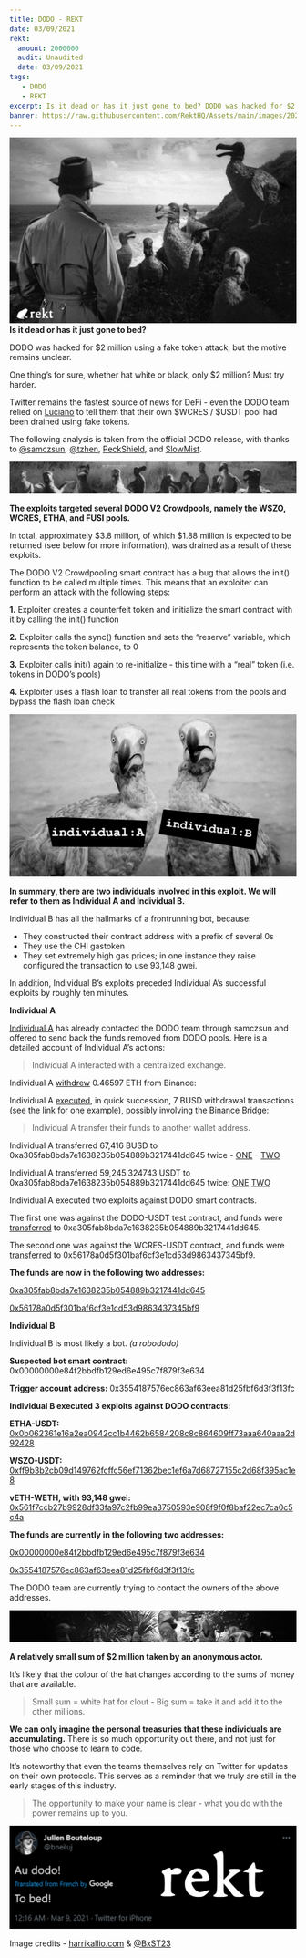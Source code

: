 ```yaml
---
title: DODO - REKT
date: 03/09/2021
rekt: 
  amount: 2000000
  audit: Unaudited
  date: 03/09/2021
tags:
   - DODO
   - REKT
excerpt: Is it dead or has it just gone to bed? DODO was hacked for $2 million using a fake token attack, but the motive remains unclear. One thing’s for sure, whether hat white or black - only $2 million? Must try harder.
banner: https://raw.githubusercontent.com/RektHQ/Assets/main/images/2021/03/dodo-header-twt.png
---
```

![](https://raw.githubusercontent.com/RektHQ/Assets/main/images/2021/03/dodo-header.png)
**Is it dead or has it just gone to bed?**

DODO was hacked for $2 million using a fake token attack, but the motive remains unclear.

One thing’s for sure, whether hat white or black, only $2 million? Must try harder.

Twitter remains the fastest source of news for DeFi - even the DODO team relied on [Luciano](https://twitter.com/Luciano_vPEPO/status/1369055985684381696?s=20) to tell them that their own $WCRES / $USDT pool had been drained using fake tokens.

The following analysis is taken from the official DODO release, with thanks to [@samczsun](https://twitter.com/samczsun), [@tzhen](https://twitter.com/tzhen), [PeckShield](https://twitter.com/peckshield), and [SlowMist](https://twitter.com/SlowMist_Team).

![](https://raw.githubusercontent.com/RektHQ/Assets/main/images/2021/03/dodo-linebreak.png)

**The exploits targeted several DODO V2 Crowdpools, namely the WSZO, WCRES, ETHA, and FUSI pools.**

In total, approximately $3.8 million, of which $1.88 million is expected to be returned (see below for more information), was drained as a result of these exploits.

The DODO V2 Crowdpooling smart contract has a bug that allows the init() function to be called multiple times. This means that an exploiter can perform an attack with the following steps:

**1.** Exploiter creates a counterfeit token and initialize the smart contract with it by calling the init() function

**2.** Exploiter calls the sync() function and sets the “reserve” variable, which represents the token balance, to 0

**3.** Exploiter calls init() again to re-initialize - this time with a “real” token (i.e. tokens in DODO’s pools)

**4.** Exploiter uses a flash loan to transfer all real tokens from the pools and bypass the flash loan check

![](https://raw.githubusercontent.com/RektHQ/Assets/main/images/2021/03/dodo-suspects.png)

**In summary, there are two individuals involved in this exploit. We will refer to them as Individual A and Individual B.**

Individual B has all the hallmarks of a frontrunning bot, because:

- They constructed their contract address with a prefix of several 0s
- They use the CHI gastoken
- They set extremely high gas prices; in one instance they raise configured the transaction to use 93,148 gwei.

In addition, Individual B’s exploits preceded Individual A’s successful exploits by roughly ten minutes.

**Individual A**

[Individual A](https://etherscan.io/address/0x368a6558255bccac517da5106647d8182c571b23) has already contacted the DODO team through samczsun and offered to send back the funds removed from DODO pools. Here is a detailed account of Individual A’s actions:

>Individual A interacted with a centralized exchange.

Individual A [withdrew](https://etherscan.io/tx/0x970b32a8c81dd3fc47fa118621726fc418ec3526c4379470a4000ed7b448360f) 0.46597 ETH from Binance:  

Individual A [executed](https://etherscan.io/tx/0x300de107cbca466abe121112848daaf7f5f0d15625d54773dd0bbbff4e276e93), in quick succession, 7 BUSD withdrawal transactions (see the link for one example), possibly involving the Binance Bridge: 

>Individual A transfer their funds to another wallet address.

Individual A transferred 67,416 BUSD to 0xa305fab8bda7e1638235b054889b3217441dd645 twice - [ONE](https://etherscan.io/tx/0x306d08f3d8af85dfdea7a6edb336d7504e8ecc7c609e4b940d188ba68e11cab5) - [TWO](https://etherscan.io/tx/0x56dbf6421c6e6bd779ab0c12fd49e1f7714dd85023aa74abae1940f8d88669cf)

Individual A transferred 59,245.324743 USDT to 0xa305fab8bda7e1638235b054889b3217441dd645 twice: [ONE](https://etherscan.io/tx/0xbee2f507b2f4b4321927a9762dac757df12fe1ba2d6f85314273b9ea542a5c13) [TWO](https://etherscan.com/tx/0xaf80cf58c88f0e0f2f44e3902e4c7cd2c17122511fbc6c2d9b2cd43fbc4199b9)

Individual A executed two exploits against DODO smart contracts.

The first one was against the DODO-USDT test contract, and funds were [transferred](https://etherscan.io/address/0x328410f276d4fe83fc78fa56ad32d9821a5e5c1c#tokentxns) to 0xa305fab8bda7e1638235b054889b3217441dd645. 

The second one was against the WCRES-USDT contract, and funds were [transferred](https://etherscan.com/address/0x910fd17b9bfc42a6eea822912f036ef5a080be8a#tokentxns) to 0x56178a0d5f301baf6cf3e1cd53d9863437345bf9.

**The funds are now in the following two addresses:**

[0xa305fab8bda7e1638235b054889b3217441dd645](https://etherscan.io/address/0xa305fab8bda7e1638235b054889b3217441dd645)

[0x56178a0d5f301baf6cf3e1cd53d9863437345bf9](https://etherscan.io/address/0x56178a0d5f301baf6cf3e1cd53d9863437345bf9) 

**Individual B**

Individual B is most likely a bot. _(a robododo)_

**Suspected bot smart contract:** 0x00000000e84f2bbdfb129ed6e495c7f879f3e634 

**Trigger account address:** 0x3554187576ec863af63eea81d25fbf6d3f3f13fc

**Individual B executed 3 exploits against DODO contracts:**

**ETHA-USDT:** [0x0b062361e16a2ea0942cc1b4462b6584208c8c864609ff73aaa640aaa2d92428](https://etherscan.io/tx/0x0b062361e16a2ea0942cc1b4462b6584208c8c864609ff73aaa640aaa2d92428)

**WSZO-USDT:** [0xff9b3b2cb09d149762fcffc56ef71362bec1ef6a7d68727155c2d68f395ac1e8](https://etherscan.io/tx/0xff9b3b2cb09d149762fcffc56ef71362bec1ef6a7d68727155c2d68f395ac1e8)

**vETH-WETH, with 93,148 gwei:** [0x561f7ccb27b9928df33fa97c2fb99ea3750593e908f9f0f8baf22ec7ca0c5c4a](https://etherscan.io/tx/0x561f7ccb27b9928df33fa97c2fb99ea3750593e908f9f0f8baf22ec7ca0c5c4a)

**The funds are currently in the following two addresses:**

[0x00000000e84f2bbdfb129ed6e495c7f879f3e634](https://etherscan.io/address/0x00000000e84f2bbdfb129ed6e495c7f879f3e634)

[0x3554187576ec863af63eea81d25fbf6d3f3f13fc](https://etherscan.io/address/0x3554187576ec863af63eea81d25fbf6d3f3f13fc) 

The DODO team are currently trying to contact the owners of the above addresses.

![](https://raw.githubusercontent.com/RektHQ/Assets/main/images/2021/03/dodo-linebreak2.png)

**A relatively small sum of $2 million taken by an anonymous actor.** 

It’s likely that the colour of the hat changes according to the sums of money that are available. 

>Small sum = white hat for clout - Big sum = take it and add it to the other millions.

**We can only imagine the personal treasuries that these individuals are accumulating.** There is so much opportunity out there, and not just for those who choose to learn to code.

It’s noteworthy that even the teams themselves rely on Twitter for updates on their own protocols. This serves as a reminder that we truly are still in the early stages of this industry.

>The opportunity to make your name is clear - what you do with the power remains up to you.

![](https://raw.githubusercontent.com/RektHQ/Assets/main/images/2021/03/dodo-conc.png)

Image credits - [harrikallio.com](https://harrikallio.com/portfolio/dodo-mauritius-island/) & [@BxST23](https://twitter.com/BxST23) 


